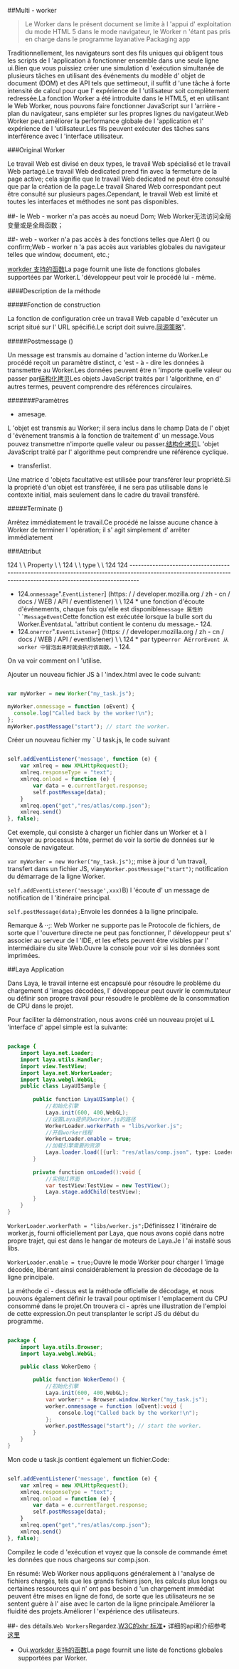 ##Multi - worker

> Le Worker dans le présent document se limite à l 'appui d' exploitation du mode HTML 5 dans le mode navigateur, le Worker n 'étant pas pris en charge dans le programme layanative Packaging app

Traditionnellement, les navigateurs sont des fils uniques qui obligent tous les scripts de l 'application à fonctionner ensemble dans une seule ligne ui.Bien que vous puissiez créer une simulation d 'exécution simultanée de plusieurs tâches en utilisant des événements du modèle d' objet de document (DOM) et des API tels que settimeout, il suffit d 'une tâche à forte intensité de calcul pour que l' expérience de l 'utilisateur soit complètement redressée.La fonction Worker a été introduite dans le HTML5, et en utilisant le Web Worker, nous pouvons faire fonctionner JavaScript sur l 'arrière - plan du navigateur, sans empiéter sur les propres lignes du navigateur.Web Worker peut améliorer la performance globale de l 'application et l' expérience de l 'utilisateur.Les fils peuvent exécuter des tâches sans interférence avec l 'interface utilisateur.

###Original Worker

Le travail Web est divisé en deux types, le travail Web spécialisé et le travail Web partagé.Le travail Web dedicated prend fin avec la fermeture de la page active; cela signifie que le travail Web dedicated ne peut être consulté que par la création de la page.Le travail Shared Web correspondant peut être consulté sur plusieurs pages.Cependant, le travail Web est limité et toutes les interfaces et méthodes ne sont pas disponibles.

##- le Web - worker n'a pas accès au noeud Dom; Web Worker无法访问全局变量或是全局函数；

##- web - worker n'a pas accès à des fonctions telles que Alert () ou confirm;Web - worker n 'a pas accès aux variables globales du navigateur telles que window, document, etc.;


 [workder 支持的函数](https://developer.mozilla.org/En/DOM/Worker/Functions_available_to_workers)La page fournit une liste de fonctions globales supportées par Worker.L 'développeur peut voir le procédé lui - même.

####Description de la méthode

#####Fonction de construction

La fonction de configuration crée un travail Web capable d 'exécuter un script situé sur l' URL spécifié.Le script doit suivre.[同源策略](https://developer.mozilla.org/en/Same_origin_policy_for_JavaScript)".

#####Postmessage ()

Un message est transmis au domaine d 'action interne du Worker.Le procédé reçoit un paramètre distinct, c 'est - à - dire les données à transmettre au Worker.Les données peuvent être n 'importe quelle valeur ou passer par[结构化拷贝](http://www.whatwg.org/specs/web-apps/current-work/multipage/common-dom-interfaces.html%3Ch1%3Etransferable)Les objets JavaScript traités par l 'algorithme, en d' autres termes, peuvent comprendre des références circulaires.

#######Paramètres

- amesage.

L 'objet est transmis au Worker; il sera inclus dans le champ Data de l' objet d 'événement transmis à la fonction de traitement d' un message.Vous pouvez transmettre n'importe quelle valeur ou passer.[结构化拷贝](http://www.whatwg.org/specs/web-apps/current-work/multipage/common-dom-interfaces.html%3Ch1%3Etransferable)L 'objet JavaScript traité par l' algorithme peut comprendre une référence cyclique.

- transferlist.

Une matrice d 'objets facultative est utilisée pour transférer leur propriété.Si la propriété d'un objet est transférée, il ne sera pas utilisable dans le contexte initial, mais seulement dans le cadre du travail transféré.

#####Terminate ()

Arrêtez immédiatement le travail.Ce procédé ne laisse aucune chance à Worker de terminer l 'opération; il s' agit simplement d' arrêter immédiatement

###Attribut

124 \ \ Property \ \ 124 \ \ type \ \ 124
124 ---------------------------------------------------------------------------------------------------------------------------------------------------------------
- 124.`onmessage`".`EventListener`] (https: / / developer.mozilla.org / zh - cn / docs / WEB / API / eventlistener) \ \ 124 * une fonction d'écoute d'événements, chaque fois qu'elle est disponible`message 属性的 ``MessageEvent`Cette fonction est exécutée lorsque la bulle sort du Worker.Event`data`L 'attribut contient le contenu du message.- 124.
- 124.`onerror`".`EventListener`] (https: / / developer.mozilla.org / zh - cn / docs / WEB / API / eventlistener) \ \ 124 * par type`error `A`ErrorEvent 从 worker 中冒泡出来时就会执行该函数。`- 124.

On va voir comment on l 'utilise.

Ajouter un nouveau fichier JS à l 'index.html avec le code suivant:


```javascript

var myWorker = new Worker("my_task.js");

myWorker.onmessage = function (oEvent) {
  console.log("Called back by the worker!\n");
};
myWorker.postMessage("start"); // start the worker.
```


Créer un nouveau fichier my ` U task.js, le code suivant


```javascript

self.addEventListener('message', function (e) {
    var xmlreq = new XMLHttpRequest();
    xmlreq.responseType = "text";
    xmlreq.onload = function (e) {
        var data = e.currentTarget.response;
        self.postMessage(data);
    }
    xmlreq.open("get","res/atlas/comp.json");
    xmlreq.send()
}, false);
```


Cet exemple, qui consiste à charger un fichier dans un Worker et à l 'envoyer au processus hôte, permet de voir la sortie de données sur le console de navigateur.

`var myWorker = new Worker("my_task.js")`;; mise à jour d 'un travail, transfert dans un fichier JS, via`myWorker.postMessage("start")`; notification du démarrage de la ligne Worker.

​`self.addEventListener('message',xxx)`B) l 'écoute d' un message de notification de l 'itinéraire principal.

​`self.postMessage(data);`Envoie les données à la ligne principale.

Remarque & ‧‧;: Web Worker ne supporte pas le Protocole de fichiers, de sorte que l 'ouverture directe ne peut pas fonctionner, l' développeur peut s' associer au serveur de l 'IDE, et les effets peuvent être visibles par l' intermédiaire du site Web.Ouvre la console pour voir si les données sont imprimées.



##Laya Application

Dans Laya, le travail interne est encapsulé pour résoudre le problème du chargement d 'images décodées, l' développeur peut ouvrir le commutateur ou définir son propre travail pour résoudre le problème de la consommation de CPU dans le projet.

Pour faciliter la démonstration, nous avons créé un nouveau projet ui.L 'interface d' appel simple est la suivante:


```java

package {
	import laya.net.Loader;
	import laya.utils.Handler;
	import view.TestView;
	import laya.net.WorkerLoader;
	import laya.webgl.WebGL;
	public class LayaUISample {
		
		public function LayaUISample() {
			//初始化引擎
			Laya.init(600, 400,WebGL);
			//设置Laya提供的worker.js的路径
			WorkerLoader.workerPath = "libs/worker.js";
			//开启worker线程
            WorkerLoader.enable = true;
			//加载引擎需要的资源
			Laya.loader.load([{url: "res/atlas/comp.json", type: Loader.ATLAS}], Handler.create(this, onLoaded));
		}
		
		private function onLoaded():void {
			//实例UI界面
			var testView:TestView = new TestView();
			Laya.stage.addChild(testView);
		}
	}
}
```


​`WorkerLoader.workerPath = "libs/worker.js";`Définissez l 'itinéraire de worker.js, fourni officiellement par Laya, que nous avons copié dans notre propre trajet, qui est dans le hangar de moteurs de Laya.Je l 'ai installé sous libs.

`WorkerLoader.enable = true;`Ouvre le mode Worker pour charger l 'image décodée, libérant ainsi considérablement la pression de décodage de la ligne principale.

La méthode ci - dessus est la méthode officielle de décodage, et nous pouvons également définir le travail pour optimiser l 'emplacement du CPU consommé dans le projet.On trouvera ci - après une illustration de l'emploi de cette expression.On peut transplanter le script JS du début du programme.


```java

package {
	import laya.utils.Browser;
	import laya.webgl.WebGL;

	public class WokerDemo {
		
		public function WokerDemo() {
			//初始化引擎
			Laya.init(600, 400,WebGL);
			var worker:* = Browser.window.Worker("my_task.js");
            worker.onmessage = function (oEvent):void {
                console.log("Called back by the worker!\n");
            };
            worker.postMessage("start"); // start the worker.
		}
	}
}
```


Mon code u task.js contient également un fichier.Code:


```javascript

self.addEventListener('message', function (e) {
    var xmlreq = new XMLHttpRequest();
    xmlreq.responseType = "text";
    xmlreq.onload = function (e) {
        var data = e.currentTarget.response;
        self.postMessage(data);
    }
    xmlreq.open("get","res/atlas/comp.json");
    xmlreq.send()
}, false);
```


Compilez le code d 'exécution et voyez que la console de commande émet les données que nous chargeons sur comp.json.

En résumé: Web Worker nous appliquons généralement à l 'analyse de fichiers chargés, tels que les grands fichiers json, les calculs plus longs ou certaines ressources qui n' ont pas besoin d 'un chargement immédiat peuvent être mises en ligne de fond, de sorte que les utilisateurs ne se sentent guère à l' aise avec le carton de la ligne principale.Améliorer la fluidité des projets.Améliorer l 'expérience des utilisateurs.

##- des détails.`Web Workers`Regardez.[W3C的xhr 标准](https://www.w3.org/TR/workers/)• 详细的api和介绍参考[这里](https://developer.mozilla.org/en-US/docs/Web/API/Worker/)
- Oui.[workder 支持的函数](https://developer.mozilla.org/En/DOM/Worker/Functions_available_to_workers)La page fournit une liste de fonctions globales supportées par Worker.